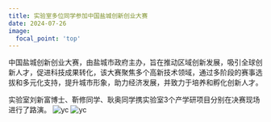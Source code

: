 ```yaml
---
title: 实验室多位同学参加中国盐城创新创业大赛
date: 2024-07-26
image:
  focal_point: 'top'
---
```

中国盐城创新创业大赛，由盐城市政府主办，旨在推动区域创新发展，吸引全球创新人才，促进科技成果转化，该大赛聚焦多个高新技术领域，通过多阶段的赛事选拔和多元化支持，提升城市形象，助力经济发展，并致力于培养和孵化创新人才。

<!--more-->
实验室刘新富博士、靳修同学、耿奥同学携实验室3个产学研项目分别在决赛现场进行了路演。
![yc](\news\24-7-26-1.jpg)
![yc](\news\24-7-26-2.jpg)

